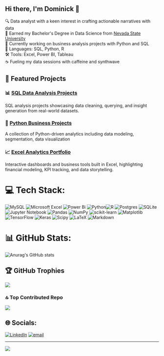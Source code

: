 ## Hi there, I'm Dominick 👋

🔍 Data analyst with a keen interest in crafting actionable narratives with data<br/>
🧠 Earned my Bachelor's Degree in Data Science from [Nevada State University](https://nevadastate.edu/)<br/>
💼 Currently working on business analysis projects with Python and SQL<br/> 
🧰 Languages: SQL, Python, R<br/> 
🛠️ Tools: Excel, Power BI, Tableau<br/> 
☕ Fueling my data sessions with caffeine and synthwave<br/>

## 🚀 Featured Projects

### 📊 [SQL Data Analysis Projects](https://github.com/Dom-380/sql-data-analysis-projects)
SQL analysis projects showcasing data cleaning, querying, and insight generation from real-world datasets.

### 🐍 [Python Business Projects](https://github.com/Dom-380/python-business-projects)
A collection of Python-driven analytics including data modeling, segmentation, data visualization

### 📈 [Excel Analytics Portfolio](https://github.com/yourusername/excel-projects)
Interactive dashboards and business tools built in Excel, highlighting financial modeling, KPI tracking, and data storytelling.

# 💻 Tech Stack:
![MySQL](https://img.shields.io/badge/mysql-4479A1.svg?style=for-the-badge&logo=mysql&logoColor=white) ![Microsoft Excel](https://img.shields.io/badge/Microsoft_Excel-217346?style=for-the-badge&logo=microsoft-excel&logoColor=white) ![Power Bi](https://img.shields.io/badge/power_bi-F2C811?style=for-the-badge&logo=powerbi&logoColor=black) ![Python](https://img.shields.io/badge/python-3670A0?style=for-the-badge&logo=python&logoColor=ffdd54)![R](https://img.shields.io/badge/r-%23276DC3.svg?style=for-the-badge&logo=r&logoColor=white) ![Postgres](https://img.shields.io/badge/postgres-%23316192.svg?style=for-the-badge&logo=postgresql&logoColor=white) ![SQLite](https://img.shields.io/badge/sqlite-%2307405e.svg?style=for-the-badge&logo=sqlite&logoColor=white) ![Jupyter Notebook](https://img.shields.io/badge/jupyter-%23FA0F00.svg?style=for-the-badge&logo=jupyter&logoColor=white) ![Pandas](https://img.shields.io/badge/pandas-%23150458.svg?style=for-the-badge&logo=pandas&logoColor=white) ![NumPy](https://img.shields.io/badge/numpy-%23013243.svg?style=for-the-badge&logo=numpy&logoColor=white) ![scikit-learn](https://img.shields.io/badge/scikit--learn-%23F7931E.svg?style=for-the-badge&logo=scikit-learn&logoColor=white) ![Matplotlib](https://img.shields.io/badge/Matplotlib-%23ffffff.svg?style=for-the-badge&logo=Matplotlib&logoColor=black) ![TensorFlow](https://img.shields.io/badge/TensorFlow-%23FF6F00.svg?style=for-the-badge&logo=TensorFlow&logoColor=white) ![Keras](https://img.shields.io/badge/Keras-%23D00000.svg?style=for-the-badge&logo=Keras&logoColor=white) ![Scipy](https://img.shields.io/badge/SciPy-%230C55A5.svg?style=for-the-badge&logo=scipy&logoColor=%white) ![LaTeX](https://img.shields.io/badge/latex-%23008080.svg?style=for-the-badge&logo=latex&logoColor=white) ![Markdown](https://img.shields.io/badge/markdown-%23000000.svg?style=for-the-badge&logo=markdown&logoColor=white)  
# 📊 GitHub Stats:
![Anurag's GitHub stats](https://github-readme-stats.vercel.app/api?username=Dom-380&show_icons=true&theme=radical)


## 🏆 GitHub Trophies
![](https://github-profile-trophy.vercel.app/?username=Dom-380&theme=tokyonight&no-frame=false&no-bg=false&margin-w=4)

### 🔝 Top Contributed Repo
![](https://github-contributor-stats.vercel.app/api?username=Dom-380&limit=5&theme=tokyonight&combine_all_yearly_contributions=true)

## 🌐 Socials:
[![LinkedIn](https://img.shields.io/badge/LinkedIn-%230077B5.svg?logo=linkedin&logoColor=white)](https://linkedin.com/in/www.linkedin.com/in/dominick-augimeri) [![email](https://img.shields.io/badge/Email-D14836?logo=gmail&logoColor=white)](mailto:dominickaugimeri@gmail.com) 



---
[![](https://visitcount.itsvg.in/api?id=Dom-380&icon=0&color=0)](https://visitcount.itsvg.in)

<!-- Proudly created with GPRM ( https://gprm.itsvg.in ) -->
